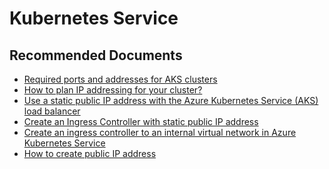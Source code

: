 <properties
    pageTitle="PublicIP related issues"
    description="PublicIP related issues"
    service="microsoft.containerservices"
    resource="managedclusters"
    authors="ChiragPavecha"
    ms.author="chiragpa"
    displayOrder=""
    selfHelpType="generic"
    supportTopicIds="32683765"
    resourceTags="linux"
    productPesIds="16450"
    cloudEnvironments="public, Fairfax"
    articleId="networking-connectivity-publicip-issues"
	ownershipId="Compute_AzureKubernetesService"
/>

# Kubernetes Service

## **Recommended Documents**

* [Required ports and addresses for AKS clusters](https://docs.microsoft.com/azure/aks/limit-egress-traffic#required-ports-and-addresses-for-aks-clusters)<br>
* [How to plan IP addressing for your cluster?](https://docs.microsoft.com/azure/aks/configure-azure-cni#plan-ip-addressing-for-your-cluster)<br>
* [Use a static public IP address with the Azure Kubernetes Service (AKS) load balancer](https://docs.microsoft.com/azure/aks/static-ip)<br>
* [Create an Ingress Controller with static public IP address](https://docs.microsoft.com/azure/aks/ingress-static-ip)<br>
* [Create an ingress controller to an internal virtual network in Azure Kubernetes Service](https://docs.microsoft.com/azure/aks/ingress-internal-ip)<br>
* [How to create public IP address](https://docs.microsoft.com/cli/azure/network/public-ip?view=azure-cli-latest#az-network-public-ip-create)<br>